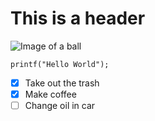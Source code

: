 # This is a header

![Image of a ball](https://assets.adidas.com/images/h_840,f_auto,q_auto,fl_lossy,c_fill,g_auto/28530d07245942fc944dae680084fb30_9366/Al_Rihla_Pro_Ball_White_H57783_01_standard.jpg)

```
printf("Hello World");
```

- [x] Take out the trash
- [x] Make coffee
- [ ] Change oil in car
